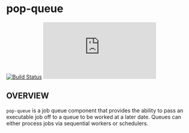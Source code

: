 pop-queue
=========

[![Build Status](https://travis-ci.org/popphp/pop-queue.svg?branch=master)](https://travis-ci.org/popphp/pop-queue)
[![Coverage Status](http://cc.popphp.org/coverage.php?comp=pop-queue)](http://cc.popphp.org/pop-queue/)

OVERVIEW
--------
`pop-queue` is a job queue component that provides the ability to pass an executable job off to
a queue to be worked at a later date. Queues can either process jobs via sequential workers or
schedulers.

